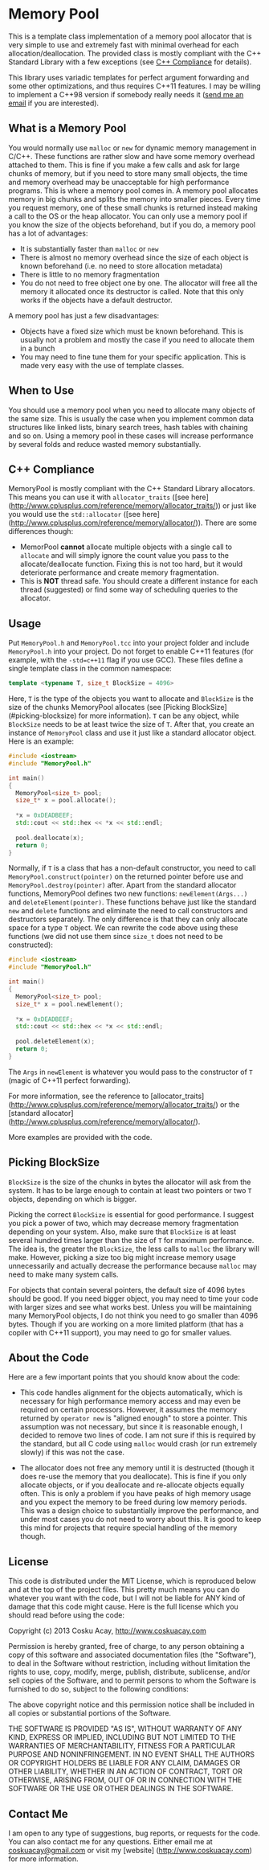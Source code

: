 Memory Pool
==========

This is a template class implementation of a memory pool allocator that is very simple to use and extremely fast with minimal overhead for each allocation/deallocation. The provided class is mostly compliant with the C++ Standard Library with a few exceptions (see [C++ Compliance](#c-compliance) for details).

This library uses variadic templates for perfect argument forwarding and some other optimizations, and thus requires C++11 features. I may be willing to implement a C++98 version if somebody really needs it ([send me an email](mailto:coskuacay@gmail.com) if you are interested). 

What is a Memory Pool
-------------------------
You would normally use `malloc` or `new` for dynamic memory management in C/C++. These functions are rather slow and have some memory overhead attached to them. This is fine if you make a few calls and ask for large chunks of memory, but if you need to store many small objects, the time and memory overhead may be unacceptable for high performance programs. This is where a memory pool comes in. 
A memory pool allocates memory in big chunks and splits the memory into smaller pieces. Every time you request memory, one of these small chunks is returned instead making a call to the OS or the heap allocator. You can only use a memory pool if you know the size of the objects beforehand, but if you do, a memory pool has a lot of advantages:

* It is substantially faster than `malloc` or `new`
* There is almost no memory overhead since the size of each object is known beforehand (i.e. no need to store allocation metadata)
* There is little to no memory fragmentation
* You do not need to free object one by one. The allocator will free all the memory it allocated once its destructor is called. Note that this only works if the objects have a default destructor.

A memory pool has just a few disadvantages:

* Objects have a fixed size which must be known beforehand. This is usually not a problem and mostly the case if you need to allocate them in a bunch
* You may need to fine tune them for your specific application. This is made very easy with the use of template classes.

When to Use
-------------------------
You should use a memory pool when you need to allocate many objects of the same size. This is usually the case when you implement common data structures like linked lists, binary search trees, hash tables with chaining and so on. Using a memory pool in these cases will increase performance by several folds and reduce wasted memory substantially.

C++ Compliance
-------------------------
MemoryPool is mostly compliant with the C++ Standard Library allocators. This means you can use it with `allocator_traits` ([see here] (http://www.cplusplus.com/reference/memory/allocator_traits/)) or just like you would use the `std::allocator` ([see here] (http://www.cplusplus.com/reference/memory/allocator/)). There are some differences though:

* MemorPool **cannot** allocate multiple objects with a single call to `allocate` and will simply ignore the count value you pass to the allocate/deallocate function. Fixing this is not too hard, but it would deteriorate performance and create memory fragmentation.
* This is **NOT** thread safe. You should create a different instance for each thread (suggested) or find some way of scheduling queries to the allocator.

Usage
-------------------------
Put `MemoryPool.h` and `MemoryPool.tcc` into your project folder and include `MemoryPool.h` into your project. Do not forget to enable C++11 features (for example, with the `-std=c++11` flag if you use GCC). These files define a single template class in the common namespace:
```C++
template <typename T, size_t BlockSize = 4096>
```

Here, `T` is the type of the objects you want to allocate and `BlockSize` is the size of the chunks MemoryPool allocates (see [Picking BlockSize] (#picking-blocksize) for more information). `T` can be any object, while `BlockSize` needs to be at least twice the size of `T`. After that, you create an instance of `MemoryPool` class and use it just like a standard allocator object. Here is an example:
```C++
#include <iostream>
#include "MemoryPool.h"

int main()
{
  MemoryPool<size_t> pool;
  size_t* x = pool.allocate();
  
  *x = 0xDEADBEEF;
  std::cout << std::hex << *x << std::endl;
  
  pool.deallocate(x);
  return 0;
}
```

Normally, if `T` is a class that has a non-default constructor, you need to call `MemoryPool.construct(pointer)` on the returned pointer before use and `MemoryPool.destroy(pointer)` after. Apart from the standard allocator functions, MemoryPool defines two new functions: `newElement(Args...)` and `deleteElement(pointer)`. These functions behave just like the standard `new` and `delete` functions and eliminate the need to call constructors and destructors separately. The only difference is that they can only allocate space for a type `T` object. We can rewrite the code above using these functions (we did not use them since `size_t` does not need to be constructed):
```C++
#include <iostream>
#include "MemoryPool.h"

int main()
{
  MemoryPool<size_t> pool;
  size_t* x = pool.newElement();
  
  *x = 0xDEADBEEF;
  std::cout << std::hex << *x << std::endl;
  
  pool.deleteElement(x);
  return 0;
}
```

The `Args` in `newElement` is whatever you would pass to the constructor of `T` (magic of C++11 perfect forwarding).

For more information, see the reference to [allocator_traits] (http://www.cplusplus.com/reference/memory/allocator_traits/) or the [standard allocator] (http://www.cplusplus.com/reference/memory/allocator/).

More examples are provided with the code.

Picking BlockSize
-------------------------
`BlockSize` is the size of the chunks in bytes the allocator will ask from the system. It has to be large enough to contain at least two pointers or two `T` objects, depending on which is bigger. 

Picking the correct `BlockSize` is essential for good performance. I suggest you pick a power of two, which may decrease memory fragmentation depending on your system. Also, make sure that `BlockSize` is at least several hundred times larger than the size of `T` for maximum performance. The idea is, the greater the `BlockSize`, the less calls to `malloc` the library will make. However, picking a size too big might increase memory usage unnecessarily and actually decrease the performance because `malloc` may need to make many system calls.

For objects that contain several pointers, the default size of 4096 bytes should be good. If you need bigger object, you may need to time your code with larger sizes and see what works best. Unless you will be maintaining many MemoryPool objects, I do not think you need to go smaller than 4096 bytes. Though if you are working on a more limited platform (that has a copiler with C++11 support), you may need to go for smaller values. 

About the Code
-------------------------
Here are a few important points that you should know about the code:

* This code handles alignment for the objects automatically, which is necessary for high performance memory access and may even be required on certain processors. However, it assumes the memory returned by `operator new` is "aligned enough" to store a pointer. This assumption was not necessary, but since it is reasonable enough, I decided to remove two lines of code. I am not sure if this is required by the standard, but all C code using `malloc` would crash (or run extremely slowly) if this was not the case.

* The allocator does not free any memory until it is destructed (though it does re-use the memory that you deallocate).  This is fine if you only allocate objects, or if you deallocate and re-allocate objects equally often. This is only a problem if you have peaks of high memory usage and you expect the memory to be freed during low memory periods. This was a design choice to substantially improve the performance, and under most cases you do not need to worry about this. It is good to keep this mind for projects that require special handling of the memory though.

License
-------------------------
This code is distributed under the MIT License, which is reproduced below and at the top of the project files. This pretty much means you can do whatever you want with the code, but I will not be liable for ANY kind of damage that this code might cause. Here is the full license which you should read before using the code:

Copyright (c) 2013 Cosku Acay, http://www.coskuacay.com

Permission is hereby granted, free of charge, to any person obtaining a copy of this software and associated documentation files (the "Software"), to deal in the Software without restriction, including without limitation the rights to use, copy, modify, merge, publish, distribute, sublicense, and/or sell copies of the Software, and to permit persons to whom the Software is furnished to do so, subject to the following conditions:

The above copyright notice and this permission notice shall be included in all copies or substantial portions of the Software.

THE SOFTWARE IS PROVIDED "AS IS", WITHOUT WARRANTY OF ANY KIND, EXPRESS OR IMPLIED, INCLUDING BUT NOT LIMITED TO THE WARRANTIES OF MERCHANTABILITY, FITNESS FOR A PARTICULAR PURPOSE AND NONINFRINGEMENT. IN NO EVENT SHALL THE AUTHORS OR COPYRIGHT HOLDERS BE LIABLE FOR ANY CLAIM, DAMAGES OR OTHER LIABILITY, WHETHER IN AN ACTION OF CONTRACT, TORT OR OTHERWISE, ARISING FROM, OUT OF OR IN CONNECTION WITH THE SOFTWARE OR THE USE OR OTHER DEALINGS IN THE SOFTWARE.

Contact Me
-------------------------
I am open to any type of suggestions, bug reports, or requests for the code. You can also contact me for any questions. Either email me at coskuacay@gmail.com or visit my [website] (http://www.coskuacay.com) for more information.

